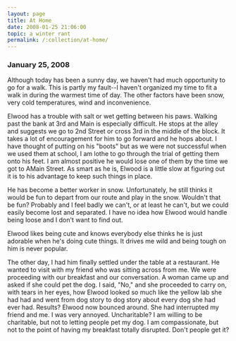 ```yaml
---
layout: page
title: At Home
date: 2008-01-25 21:06:00
topic: a winter rant
permalink: /:collection/at-home/
---
```


### January 25, 2008 ###

Although today has been a sunny day, we haven't had much opportunity
to go for a walk. This is partly my fault--I haven't organized my time
to fit a walk in during the warmest time of day. The other factors
have been snow, very cold temperatures, wind and inconvenience.

Elwood has a trouble with salt or wet getting between his paws.
Walking past the bank at 3rd and Main is especially difficult. He
stops at the alley and suggests we go to 2nd Street or cross 3rd in
the middle of the block. It takes a lot of encouragement for him to go
forward and he hops about. I have thought of putting on his "boots"
but as we were not successful when we used them at school, I am lothe
to go through the trial of getting them onto his feet. I am almost
positive he would lose one of them by the time we got to AMain Street.
As smart as he is, Elwood is a little slow at figuring out it is to
his advantage to keep such things in place.

He has become a better worker in snow. Unfortunately, he still thinks
it would be fun to depart from our route and play in the snow.
Wouldn't that be fun? Probably and I feel badly we can't, or at least
he can't, but we could easily become lost and separated. I have no
idea how Elwood would handle being loose and I don't want to find out.

Elwood likes being cute and knows everybody else thinks he is just
adorable when he's doing cute things. It drives me wild and being
tough on him is never popular.

The other day, I had him finally settled under the table at a
restaurant. He wanted to visit with my friend who was sitting across
from me. We were proceeding with our breakfast and our conversation. A
woman came up and asked if she could pet the dog. I said, "No," and
she proceeded to carry on, with tears in her eyes, how Elwood looked
so much like the yellow lab she had had and went from dog story to dog
story about every dog she had ever had. Results? Elwood now bounced
around. She had interrupted my friend and me. I was very annoyed.
Uncharitable? I am willing to be charitable, but not to letting people
pet my dog. I am compassionate, but not to the point of having my
breakfast totally disrupted. Don't people get it?

